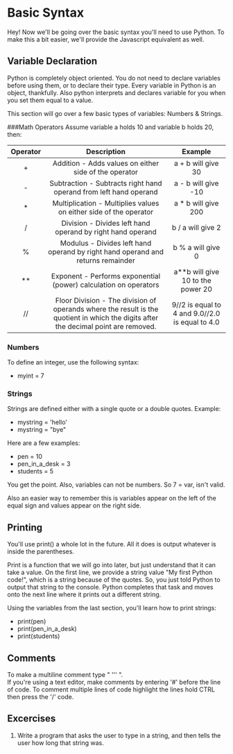 # Basic Syntax
Hey! Now we'll be going over the basic syntax you'll need to use Python. To make this a bit easier, we'll provide the Javascript equivalent as well.

## Variable Declaration
Python is completely object oriented. You do not need to declare variables before using them, or to declare their type. Every variable in Python is an object, thankfully. Also python interprets and declares variable for you when you set them equal to a value.

This section will go over a few basic types of variables: Numbers &  Strings.

###Math Operators
Assume variable a holds 10 and variable b holds 20, then:

|Operator |Description |Example |
|:------------:|:--------------:|:--------------:|
|+|	Addition - Adds values on either side of the operator	|a + b will give 30
|-|	Subtraction - Subtracts right hand operand from left hand operand|	a - b will give -10
|* |	Multiplication - Multiplies values on either side of the operator	|a * b will give 200
|/|	Division - Divides left hand operand by right hand operand|	b / a will give 2
|%|	Modulus - Divides left hand operand by right hand operand and returns remainder	|b % a will give 0
|**|	Exponent - Performs exponential (power) calculation on operators|	a**b will give 10 to the power 20
|//|	Floor Division - The division of operands where the result is the quotient in which the digits after the decimal point are removed.|	9//2 is equal to 4 and 9.0//2.0 is equal to 4.0


### Numbers
To define an integer, use the following syntax:

- myint = 7

### Strings
Strings are defined either with a single quote or a double quotes. Example:
 - mystring = 'hello'
 - mystring = "bye"

Here are a few examples:
  - pen = 10
  - pen_in_a_desk = 3
  - students = 5

You get the point. Also, variables can not be numbers. So 7 = var, isn't valid.

Also an easier way to remember this is variables appear on the left of the equal sign and values appear on the right side.

## Printing
You'll use print() a whole lot in the future. All it does is output whatever is inside the parentheses.

Print is a function that we will go into later, but just understand that it can take a value. On the first line, we provide a string value "My first Python code!", which is a string because of the quotes. So, you just told Python to output that string to the console. Python completes that task and moves onto the next line where it prints out a different string.

Using the variables from the last section, you'll learn how to print strings:

- print(pen)
- print(pen_in_a_desk)
- print(students)

## Comments

To make a multiline comment type " ''' ".  
If you're using a text editor, make comments by entering '#' before the line of code. To comment multiple lines of code highlight the lines hold CTRL then press the '/' code.

## Excercises

1. Write a program that asks the user to type in a string, and then tells the user how long that string was.
